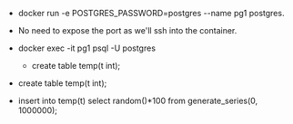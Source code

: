 * docker run -e POSTGRES_PASSWORD=postgres --name pg1 postgres.
* No need to expose the port as we'll ssh into the container.

* docker exec -it pg1 psql -U postgres
    * create table temp(t int);

* create table temp(t int);
* insert into temp(t) select random()*100 from generate_series(0, 1000000);